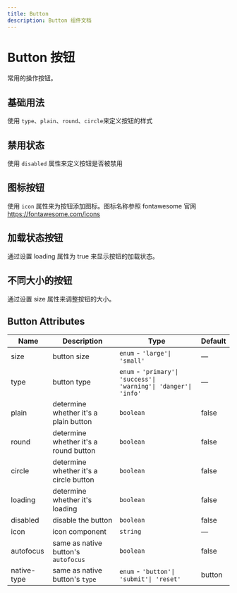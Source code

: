 ```yaml
---
title: Button
description: Button 组件文档
---
```


# Button 按钮
常用的操作按钮。

## 基础用法
使用 `type`、`plain`、`round`、`circle`来定义按钮的样式

<preview path="../demo/Button/Basic.vue" title="基础用法" description="Button基础用法"></preview>

## 禁用状态
使用 `disabled` 属性来定义按钮是否被禁用

<preview path="../demo/Button/Disabled.vue" title="按钮禁用" description="Button禁用"></preview>

## 图标按钮
使用 `icon` 属性来为按钮添加图标。图标名称参照 fontawesome 官网 https://fontawesome.com/icons

<preview path="../demo/Button/Icon.vue" title="图标" description="Button添加图标"></preview>

## 加载状态按钮
通过设置 loading 属性为 true 来显示按钮的加载状态。

<preview path="../demo/Button/Loading.vue" title="加载状态" description="Button加载状态"></preview>

## 不同大小的按钮
通过设置 size 属性来调整按钮的大小。

<preview path="../demo/Button/Size.vue" title="调整大小" description="Button调整大小"></preview>

## Button Attributes

| Name              | Description                                                             | Type                                                                            | Default |
| ----------------- | ----------------------------------------------------------------------- | ------------------------------------------------------------------------------- | ------- |
| size              | button size                                                             | `enum` - `'large'\| 'small'`                                                    | —       |
| type              | button type                                                             | `enum` - `'primary'\| 'success'\| 'warning'\| 'danger'\| 'info'`                | —       |
| plain             | determine whether it's a plain button                                   | `boolean`                                                                       | false   |
| round             | determine whether it's a round button                                   | `boolean`                                                                       | false   |
| circle            | determine whether it's a circle button                                  | `boolean`                                                                       | false   |
| loading           | determine whether it's loading                                          | `boolean`                                                                       | false   |
| disabled          | disable the button                                                      | `boolean`                                                                       | false   |
| icon              | icon component                                                          | `string`                                                                        | —       |
| autofocus         | same as native button's `autofocus`                                     | `boolean`                                                                       | false   |
| native-type       | same as native button's `type`                                          | `enum` - `'button'\| 'submit'\| 'reset'`                                        | button  |